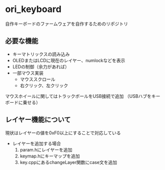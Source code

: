 # ori_keyboard
自作キーボードのファームウェアを自作するためのリポジトリ

## 必要な機能
- キーマトリックスの読み込み  
- OLEDまたはLCDに現在のレイヤー、numlockなどを表示
- LEDの制御（余力があれば）
- 一部マウス実装  
    - マウススクロール
    - 右クリック、左クリック  

マウスホイールに関してはトラックボールをUSB接続で追加
（USBハブをキーボードに乗せる）

## レイヤー機能について
現状はレイヤーの値を0xF0以上にすることで対応している
- レイヤーを追加する場合  
    1. param.hにレイヤーを追加
    2. keymap.hにキーマップを追加
    3. key.cppにあるchangeLayer関数にcase文を追加
